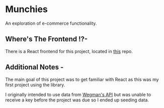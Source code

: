 # Munchies

An exploration of e-commerce functionality.

## Where's The Frontend !?-
There is a React frontend for this project, located in [this](https://github.com/gnardinosaur/munchies_frontend) repo. 

## Additional Notes -
The main goal of this project was to get familiar with React as this was my first project using the library.

I originally intended to use data from [Wegman's API](https://www.wegmans.com/) but was unable to receive a key before the project was due so I ended up seeding data.



